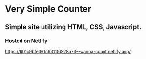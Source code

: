 # Very Simple Counter

## Simple site utilizing HTML, CSS, Javascript.

### Hosted on Netlify

https://601c9bfe361c9311f6828a73--wanna-count.netlify.app/
